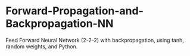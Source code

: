 # Forward-Propagation-and-Backpropagation-NN
Feed Forward Neural Network (2-2-2) with backpropagation, using tanh, random weights, and Python.
